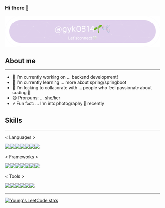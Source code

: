 ### Hi there 👋

<!--
**gyk0814/gyk0814** is a ✨ _special_ ✨ repository because its `README.md` (this file) appears on your GitHub profile.

Here are some ideas to get you started:
-->

![Header](./github-header-image.png)

## About me

---

- 🔭 I’m currently working on ... backend development!
- 🌱 I’m currently learning ... more about spring/springboot
- 👯 I’m looking to collaborate with ... people who feel passionate about coding 🩵
- 😄 Pronouns: ... she/her
- ⚡ Fun fact: ... I'm into photography 📸 recently

## Skills

---

< Languages >

<img src="https://img.shields.io/badge/Python-3776AB?style=for-the-badge&logo=python&logoColor=white"><img src="https://img.shields.io/badge/Java-ED8B00?style=for-the-badge&logo=openjdk&logoColor=white"><img src="https://img.shields.io/badge/JavaScript-F7DF1E?style=for-the-badge&logo=javascript&logoColor=black"><img src="https://img.shields.io/badge/TypeScript-007ACC?style=for-the-badge&logo=typescript&logoColor=white"><img src="https://img.shields.io/badge/HTML5-E34F26?style=for-the-badge&logo=html5&logoColor=white"><img src="https://img.shields.io/badge/CSS3-1572B6?style=for-the-badge&logo=css3&logoColor=white"><img src="https://img.shields.io/badge/MySQL-00000F?style=for-the-badge&logo=mysql&logoColor=white">

< Frameworks >

<img src="https://img.shields.io/badge/Node.js-43853D?style=for-the-badge&logo=node.js&logoColor=white"><img src="https://img.shields.io/badge/Express.js-404D59?style=for-the-badge&logo=express"><img src="https://img.shields.io/badge/React-20232A?style=for-the-badge&logo=react&logoColor=61DAFB"><img src="https://img.shields.io/badge/Spring-6DB33F?style=for-the-badge&logo=spring&logoColor=white"><img src="https://img.shields.io/badge/.NET-5C2D91?style=for-the-badge&logo=.net&logoColor=white"><img src="https://img.shields.io/badge/Nest.js-DD0031?style=for-the-badge&logo=nestjs&logoColor=white"><img src="https://img.shields.io/badge/Amazon_AWS-FF9900?style=for-the-badge&logo=amazonaws&logoColor=white">

< Tools >

<img src="https://img.shields.io/badge/GIT-E44C30?style=for-the-badge&logo=git&logoColor=white"><img src="https://img.shields.io/badge/Postman-F15B2A?style=for-the-badge&logo=postman&logoColor=white"><img src="https://img.shields.io/badge/Trello-0052CC?style=for-the-badge&logo=trello&logoColor=white"><img src="https://img.shields.io/badge/Notion-000000?style=for-the-badge&logo=notion&logoColor=white"><img src="https://img.shields.io/badge/Eclipse-2C2255?style=for-the-badge&logo=eclipse&logoColor=white"><img src="	https://img.shields.io/badge/Visual_Studio_Code-0078D4?style=for-the-badge&logo=visual%20studio%20code&logoColor=white">

---

[![Young's LeetCode stats](https://leetcode-stats-six.vercel.app/?username=codingtesthard)](https://github.com/KnlnKS/leetcode-stats)
